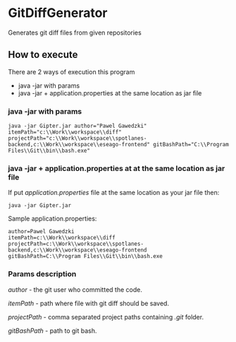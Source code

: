 # GitDiffGenerator
Generates git diff files from given repositories 

## How to execute
There are 2 ways of execution this program
- java -jar with params
- java -jar + application.properties at the same location as jar file

### java -jar with params

```
java -jar Gipter.jar author="Pawel Gawedzki" itemPath="c:\\Work\\workspace\\diff" projectPath="c:\\Work\\workspace\\spotlanes-backend,c:\\Work\\workspace\\eseago-frontend" gitBashPath="C:\\Program Files\\Git\\bin\\bash.exe"
```

### java -jar + application.properties at at the same location as jar file

If put _application.properties_ file at the same location as your jar file then:

```java -jar Gipter.jar```

Sample application.properties:

```
author=Pawel Gawedzki
itemPath=c:\\Work\\workspace\\diff
projectPath=c:\\Work\\workspace\\spotlanes-backend,c:\\Work\\workspace\\eseago-frontend
gitBashPath=C:\\Program Files\\Git\\bin\\bash.exe
```

### Params description

_author_ - the git user who committed the code.

_itemPath_ - path where file with git diff should be saved.

_projectPath_ - comma separated project paths containing _.git_ folder.

_gitBashPath_ - path to git bash.